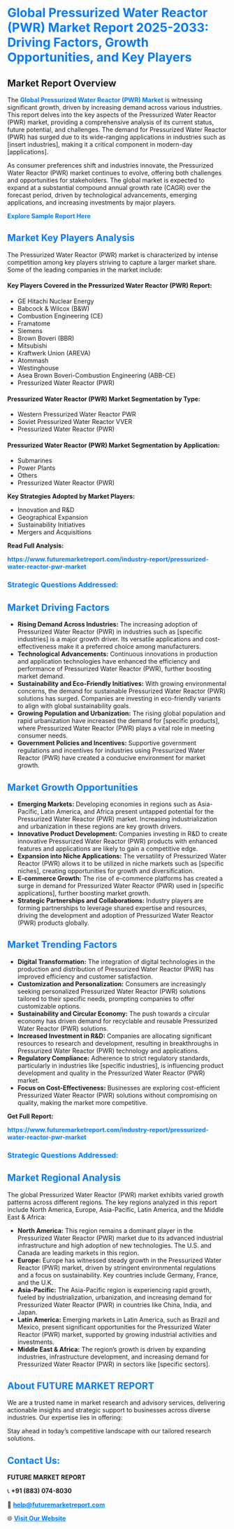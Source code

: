 <h1 style="color: #007BFF;">Global Pressurized Water Reactor (PWR) Market Report 2025-2033: Driving Factors, Growth Opportunities, and Key Players</h1>

<section id="overview">
<h2>Market Report Overview</h2>
<p>The <a href="https://www.futuremarketreport.com/industry-report/pressurized-water-reactor-pwr-market" style="color: #007BFF; text-decoration: none;"><strong>Global Pressurized Water Reactor (PWR) Market</strong></a> is witnessing significant growth, driven by increasing demand across various industries. This report delves into the key aspects of the Pressurized Water Reactor (PWR) market, providing a comprehensive analysis of its current status, future potential, and challenges. The demand for Pressurized Water Reactor (PWR) has surged due to its wide-ranging applications in industries such as [insert industries], making it a critical component in modern-day [applications].</p>
<p>As consumer preferences shift and industries innovate, the Pressurized Water Reactor (PWR) market continues to evolve, offering both challenges and opportunities for stakeholders. The global market is expected to expand at a substantial compound annual growth rate (CAGR) over the forecast period, driven by technological advancements, emerging applications, and increasing investments by major players.</p>
</section>

<section id="overview">
<p><a href="https://www.futuremarketreport.com/request-sample/reportId=99732" style="color: #007BFF; text-decoration: none;"><strong>Explore Sample Report Here</strong></a></p>
</section>

<section id="key-players">
<h2 style="color: #007BFF;">Market Key Players Analysis</h2>
<p>The Pressurized Water Reactor (PWR) market is characterized by intense competition among key players striving to capture a larger market share. Some of the leading companies in the market include:</p>
<h4>Key Players Covered in the Pressurized Water Reactor (PWR) Report:</h4>
<ul><li>GE Hitachi Nuclear Energy</li><li>Babcock &amp; Wilcox (B&amp;W)</li><li>Combustion Engineering (CE)</li><li>Framatome</li><li>Siemens</li><li>Brown Boveri (BBR)</li><li>Mitsubishi</li><li>Kraftwerk Union (AREVA)</li><li>Atommash</li><li>Westinghouse</li><li>Asea Brown Boveri-Combustion Engineering (ABB-CE)</li><li>Pressurized Water Reactor (PWR)</li></ul>
<h4>Pressurized Water Reactor (PWR) Market Segmentation by Type:</h4>
<ul><li>Western Pressurized Water Reactor PWR</li><li>Soviet Pressurized Water Reactor VVER</li><li>Pressurized Water Reactor (PWR)</li></ul>

<h4>Pressurized Water Reactor (PWR) Market Segmentation by Application:</h4>
<ul><li>Submarines</li><li>Power Plants</li><li>Others</li><li>Pressurized Water Reactor (PWR)</li></ul>
<p><strong>Key Strategies Adopted by Market Players:</strong></p>
<ul>
<li>Innovation and R&D</li>
<li>Geographical Expansion</li>
<li>Sustainability Initiatives</li>
<li>Mergers and Acquisitions</li>
</ul>
</section>

<section>
<p><strong>Read Full Analysis: </strong></p><a href="https://www.futuremarketreport.com/industry-report/pressurized-water-reactor-pwr-market" style="color: #007BFF; text-decoration: none;"><strong>https://www.futuremarketreport.com/industry-report/pressurized-water-reactor-pwr-market</strong></a>
<h3 style="color: #007BFF;">Strategic Questions Addressed:</h3>
</section>

<section id="driving-factors">
<h2 style="color: #007BFF;">Market Driving Factors</h2>
<ul>
<li><strong>Rising Demand Across Industries:</strong> The increasing adoption of Pressurized Water Reactor (PWR) in industries such as [specific industries] is a major growth driver. Its versatile applications and cost-effectiveness make it a preferred choice among manufacturers.</li>
<li><strong>Technological Advancements:</strong> Continuous innovations in production and application technologies have enhanced the efficiency and performance of Pressurized Water Reactor (PWR), further boosting market demand.</li>
<li><strong>Sustainability and Eco-Friendly Initiatives:</strong> With growing environmental concerns, the demand for sustainable Pressurized Water Reactor (PWR) solutions has surged. Companies are investing in eco-friendly variants to align with global sustainability goals.</li>
<li><strong>Growing Population and Urbanization:</strong> The rising global population and rapid urbanization have increased the demand for [specific products], where Pressurized Water Reactor (PWR) plays a vital role in meeting consumer needs.</li>
<li><strong>Government Policies and Incentives:</strong> Supportive government regulations and incentives for industries using Pressurized Water Reactor (PWR) have created a conducive environment for market growth.</li>
</ul>
</section>

<section id="growth-opportunities">
<h2 style="color: #007BFF;">Market Growth Opportunities</h2>
<ul>
<li><strong>Emerging Markets:</strong> Developing economies in regions such as Asia-Pacific, Latin America, and Africa present untapped potential for the Pressurized Water Reactor (PWR) market. Increasing industrialization and urbanization in these regions are key growth drivers.</li>
<li><strong>Innovative Product Development:</strong> Companies investing in R&D to create innovative Pressurized Water Reactor (PWR) products with enhanced features and applications are likely to gain a competitive edge.</li>
<li><strong>Expansion into Niche Applications:</strong> The versatility of Pressurized Water Reactor (PWR) allows it to be utilized in niche markets such as [specific niches], creating opportunities for growth and diversification.</li>
<li><strong>E-commerce Growth:</strong> The rise of e-commerce platforms has created a surge in demand for Pressurized Water Reactor (PWR) used in [specific applications], further boosting market growth.</li>
<li><strong>Strategic Partnerships and Collaborations:</strong> Industry players are forming partnerships to leverage shared expertise and resources, driving the development and adoption of Pressurized Water Reactor (PWR) products globally.</li>
</ul>
</section>

<section id="trending-factors">
<h2 style="color: #007BFF;">Market Trending Factors</h2>
<ul>
<li><strong>Digital Transformation:</strong> The integration of digital technologies in the production and distribution of Pressurized Water Reactor (PWR) has improved efficiency and customer satisfaction.</li>
<li><strong>Customization and Personalization:</strong> Consumers are increasingly seeking personalized Pressurized Water Reactor (PWR) solutions tailored to their specific needs, prompting companies to offer customizable options.</li>
<li><strong>Sustainability and Circular Economy:</strong> The push towards a circular economy has driven demand for recyclable and reusable Pressurized Water Reactor (PWR) solutions.</li>
<li><strong>Increased Investment in R&D:</strong> Companies are allocating significant resources to research and development, resulting in breakthroughs in Pressurized Water Reactor (PWR) technology and applications.</li>
<li><strong>Regulatory Compliance:</strong> Adherence to strict regulatory standards, particularly in industries like [specific industries], is influencing product development and quality in the Pressurized Water Reactor (PWR) market.</li>
<li><strong>Focus on Cost-Effectiveness:</strong> Businesses are exploring cost-efficient Pressurized Water Reactor (PWR) solutions without compromising on quality, making the market more competitive.</li>
</ul>
</section>

<section>
<p><strong>Get Full Report: </strong></p><a href="https://www.futuremarketreport.com/industry-report/pressurized-water-reactor-pwr-market" style="color: #007BFF; text-decoration: none;"><strong>https://www.futuremarketreport.com/industry-report/pressurized-water-reactor-pwr-market</strong></a>
<h3 style="color: #007BFF;">Strategic Questions Addressed:</h3>
</section>


<section id="regional-analysis">
<h2 style="color: #007BFF;">Market Regional Analysis</h2>
<p>The global Pressurized Water Reactor (PWR) market exhibits varied growth patterns across different regions. The key regions analyzed in this report include North America, Europe, Asia-Pacific, Latin America, and the Middle East & Africa:</p>
<ul>
<li><strong>North America:</strong> This region remains a dominant player in the Pressurized Water Reactor (PWR) market due to its advanced industrial infrastructure and high adoption of new technologies. The U.S. and Canada are leading markets in this region.</li>
<li><strong>Europe:</strong> Europe has witnessed steady growth in the Pressurized Water Reactor (PWR) market, driven by stringent environmental regulations and a focus on sustainability. Key countries include Germany, France, and the U.K.</li>
<li><strong>Asia-Pacific:</strong> The Asia-Pacific region is experiencing rapid growth, fueled by industrialization, urbanization, and increasing demand for Pressurized Water Reactor (PWR) in countries like China, India, and Japan.</li>
<li><strong>Latin America:</strong> Emerging markets in Latin America, such as Brazil and Mexico, present significant opportunities for the Pressurized Water Reactor (PWR) market, supported by growing industrial activities and investments.</li>
<li><strong>Middle East & Africa:</strong> The region’s growth is driven by expanding industries, infrastructure development, and increasing demand for Pressurized Water Reactor (PWR) in sectors like [specific sectors].</li>
</ul>
</section>

<footer>
<h2 style="color: #007BFF;">About FUTURE MARKET REPORT</h2>
<p>We are a trusted name in market research and advisory services, delivering actionable insights and strategic support to businesses across diverse industries. Our expertise lies in offering:</p>

<p>Stay ahead in today’s competitive landscape with our tailored research solutions.</p>

<h2 style="color: #007BFF;">Contact Us:</h2>
<p><strong>FUTURE MARKET REPORT</strong></p>
<p>📞 <strong>+91 (883) 074-8030</strong></p>
<p>📧 <strong><a href="mailto:help@futuremarketreport.com" style="color: #007BFF;">help@futuremarketreport.com</a></strong></p>
<p>🌐 <strong><a href="https://www.futuremarketreport.com/" style="color: #007BFF;">Visit Our Website</a></strong></p>
</footer>